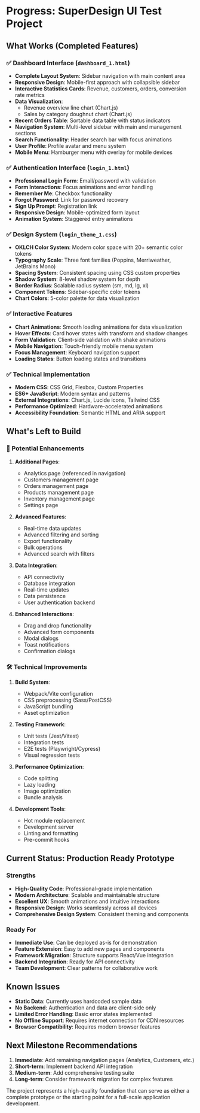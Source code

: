 # Progress: SuperDesign UI Test Project

## What Works (Completed Features)

### ✅ Dashboard Interface (`dashboard_1.html`)
- **Complete Layout System**: Sidebar navigation with main content area
- **Responsive Design**: Mobile-first approach with collapsible sidebar
- **Interactive Statistics Cards**: Revenue, customers, orders, conversion rate metrics
- **Data Visualization**: 
  - Revenue overview line chart (Chart.js)
  - Sales by category doughnut chart (Chart.js)
- **Recent Orders Table**: Sortable data table with status indicators
- **Navigation System**: Multi-level sidebar with main and management sections
- **Search Functionality**: Header search bar with focus animations
- **User Profile**: Profile avatar and menu system
- **Mobile Menu**: Hamburger menu with overlay for mobile devices

### ✅ Authentication Interface (`login_1.html`)
- **Professional Login Form**: Email/password with validation
- **Form Interactions**: Focus animations and error handling
- **Remember Me**: Checkbox functionality
- **Forgot Password**: Link for password recovery
- **Sign Up Prompt**: Registration link
- **Responsive Design**: Mobile-optimized form layout
- **Animation System**: Staggered entry animations

### ✅ Design System (`login_theme_1.css`)
- **OKLCH Color System**: Modern color space with 20+ semantic color tokens
- **Typography Scale**: Three font families (Poppins, Merriweather, JetBrains Mono)
- **Spacing System**: Consistent spacing using CSS custom properties
- **Shadow System**: 8-level shadow system for depth
- **Border Radius**: Scalable radius system (sm, md, lg, xl)
- **Component Tokens**: Sidebar-specific color tokens
- **Chart Colors**: 5-color palette for data visualization

### ✅ Interactive Features
- **Chart Animations**: Smooth loading animations for data visualization
- **Hover Effects**: Card hover states with transform and shadow changes
- **Form Validation**: Client-side validation with shake animations
- **Mobile Navigation**: Touch-friendly mobile menu system
- **Focus Management**: Keyboard navigation support
- **Loading States**: Button loading states and transitions

### ✅ Technical Implementation
- **Modern CSS**: CSS Grid, Flexbox, Custom Properties
- **ES6+ JavaScript**: Modern syntax and patterns
- **External Integrations**: Chart.js, Lucide icons, Tailwind CSS
- **Performance Optimized**: Hardware-accelerated animations
- **Accessibility Foundation**: Semantic HTML and ARIA support

## What's Left to Build

### 🔄 Potential Enhancements
1. **Additional Pages**:
   - Analytics page (referenced in navigation)
   - Customers management page
   - Orders management page
   - Products management page
   - Inventory management page
   - Settings page

2. **Advanced Features**:
   - Real-time data updates
   - Advanced filtering and sorting
   - Export functionality
   - Bulk operations
   - Advanced search with filters

3. **Data Integration**:
   - API connectivity
   - Database integration
   - Real-time updates
   - Data persistence
   - User authentication backend

4. **Enhanced Interactions**:
   - Drag and drop functionality
   - Advanced form components
   - Modal dialogs
   - Toast notifications
   - Confirmation dialogs

### 🛠️ Technical Improvements
1. **Build System**:
   - Webpack/Vite configuration
   - CSS preprocessing (Sass/PostCSS)
   - JavaScript bundling
   - Asset optimization

2. **Testing Framework**:
   - Unit tests (Jest/Vitest)
   - Integration tests
   - E2E tests (Playwright/Cypress)
   - Visual regression tests

3. **Performance Optimization**:
   - Code splitting
   - Lazy loading
   - Image optimization
   - Bundle analysis

4. **Development Tools**:
   - Hot module replacement
   - Development server
   - Linting and formatting
   - Pre-commit hooks

## Current Status: Production Ready Prototype

### Strengths
- **High-Quality Code**: Professional-grade implementation
- **Modern Architecture**: Scalable and maintainable structure
- **Excellent UX**: Smooth animations and intuitive interactions
- **Responsive Design**: Works seamlessly across all devices
- **Comprehensive Design System**: Consistent theming and components

### Ready For
- **Immediate Use**: Can be deployed as-is for demonstration
- **Feature Extension**: Easy to add new pages and components
- **Framework Migration**: Structure supports React/Vue integration
- **Backend Integration**: Ready for API connectivity
- **Team Development**: Clear patterns for collaborative work

## Known Issues
- **Static Data**: Currently uses hardcoded sample data
- **No Backend**: Authentication and data are client-side only
- **Limited Error Handling**: Basic error states implemented
- **No Offline Support**: Requires internet connection for CDN resources
- **Browser Compatibility**: Requires modern browser features

## Next Milestone Recommendations
1. **Immediate**: Add remaining navigation pages (Analytics, Customers, etc.)
2. **Short-term**: Implement backend API integration
3. **Medium-term**: Add comprehensive testing suite
4. **Long-term**: Consider framework migration for complex features

The project represents a high-quality foundation that can serve as either a complete prototype or the starting point for a full-scale application development.
